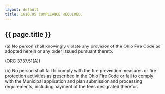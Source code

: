 ```yaml
---
layout: default 
title: 1610.05 COMPLIANCE REQUIRED.
---
```


{{ page.title }}
----------------

​(a) No person shall knowingly violate any provision of the Ohio Fire
Code as adopted herein or any order issued pursuant thereto.

(ORC 3737.51(A))

​(b) No person shall fail to comply with the fire prevention measures or
fire protection activities as prescribed in the Ohio Fire Code or fail
to comply with the Municipal application and plan submission and
processing requirements, including payment of the fees designated
therefor.
